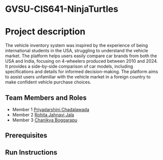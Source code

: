 # GVSU-CIS641-NinjaTurtles

# Project description

The vehicle inventory system was inspired by the experience of being international students in the USA, struggling to understand the vehicle market. The platform helps users easily compare car brands from both the USA and India, focusing on 4-wheelers produced between 2010 and 2024. It provides a side-by-side comparison of car models, including specifications and details for informed decision-making. The platform aims to assist users unfamiliar with the vehicle market in a foreign country to make confident vehicle purchase choices.

## Team Members and Roles

* Member 1 [Priyadarshini Chadalawada](https://github.com/chadalap/CIS641-HW2-CHADALAWADA-.git)
* Member 2 [Rohita Jahnavi Jala](https://github.com/rohitajala/CIS641-HW2-Jala)
* Member 3 [Chanikya Boggarapu](https://github.com/chanikya1/CIS641-HW2-BOGGARAPU)

## Prerequisites

## Run Instructions
